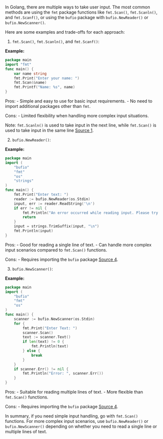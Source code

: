 In Golang, there are multiple ways to take user input. The most common methods are using the `fmt` package functions like `fmt.Scan()`, `fmt.Scanln()`, and `fmt.Scanf()`, or using the `bufio` package with `bufio.NewReader()` or `bufio.NewScanner()`.

Here are some examples and trade-offs for each approach:

1. `fmt.Scan()`, `fmt.Scanln()`, and `fmt.Scanf()`:

**Example:**

   ```go
   package main
   import "fmt"
   func main() {
       var name string
       fmt.Print("Enter your name: ")
       fmt.Scan(&name)
       fmt.Printf("Name: %s", name)
   }
   ```

Pros:
     - Simple and easy to use for basic input requirements.
     - No need to import additional packages other than `fmt`.

Cons:
     - Limited flexibility when handling more complex input situations.

Note: `fmt.Scanln()` is used to take input in the next line, while `fmt.Scan()` is used to take input in the same line [Source 1](https://www.geeksforgeeks.org/how-to-take-input-from-the-user-in-golang/).

2. `bufio.NewReader()`:

**Example:**

   ```go
   package main
   import (
       "bufio"
       "fmt"
       "os"
       "strings"
   )
   func main() {
       fmt.Print("Enter text: ")
       reader := bufio.NewReader(os.Stdin)
       input, err := reader.ReadString('\n')
       if err != nil {
           fmt.Println("An error occurred while reading input. Please try again", err)
           return
       }
       input = strings.TrimSuffix(input, "\n")
       fmt.Println(input)
   }
   ```

Pros:
     - Good for reading a single line of text.
     - Can handle more complex input scenarios compared to `fmt.Scan()` functions.

Cons:
     - Requires importing the `bufio` package [Source 4](https://freshman.tech/snippets/go/read-console-input/).

3. `bufio.NewScanner()`:

**Example:**
   ```go
   package main
   import (
       "bufio"
       "fmt"
       "os"
   )
   func main() {
       scanner := bufio.NewScanner(os.Stdin)
       for {
           fmt.Print("Enter Text: ")
           scanner.Scan()
           text := scanner.Text()
           if len(text) != 0 {
               fmt.Println(text)
           } else {
               break
           }
       }
       if scanner.Err() != nil {
           fmt.Println("Error: ", scanner.Err())
       }
   }
   ```

Pros:
     - Suitable for reading multiple lines of text.
     - More flexible than `fmt.Scan()` functions.

Cons:
     - Requires importing the `bufio` package [Source 4](https://freshman.tech/snippets/go/read-console-input/).

In summary, if you need simple input handling, go with `fmt.Scan()` functions. For more complex input scenarios, use `bufio.NewReader()` or `bufio.NewScanner()` depending on whether you need to read a single line or multiple lines of text.